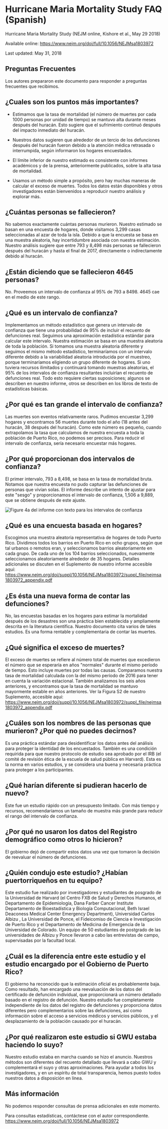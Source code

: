 Hurricane Maria Mortality Study FAQ (Spanish)
================

Hurricane Maria Mortality Study (NEJM online, Kishore et al., May 29 2018)

Available online: <https://www.nejm.org/doi/full/10.1056/NEJMsa1803972>

Last updated: May 31, 2018

Preguntas Frecuentes
--------------------

Los autores prepararon este documento para responder a preguntas frecuentes que recibimos.

¿Cuales son los puntos más importantes?
---------------------------------------

-   Estimamos que la tasa de mortalidad (el número de muertes por cada 1000 personas por unidad de tiempo) se mantuvo alta durante meses después del huracán. Esto sugiere que el sufrimiento continuó después del impacto inmediato del huracán.

-   Nuestros datos sugieren que alrededor de un tercio de los defunciones después del huracán fueron debido a la atención médica retrasada o interrumpida, según informaron los hogares encuestados.

-   El límite inferior de nuestro estimado es consistente con informes académicos y de la prensa, anteriormente publicados, sobre la alta tasa de mortalidad.

-   Usamos un método simple a propósito, pero hay muchas maneras de calcular el exceso de muertes. Todos los datos están disponibles y otros investigadores están bienvenidos a reproducir nuestro análisis y explorar más.

¿Cuántas personas se fallecieron?
---------------------------------

No sabemos exactamente cuántas personas murieron. Nuestro estimado se basan en una encuesta de hogares, donde visitamos 3,299 casas seleccionadas al azar de toda la isla. Debido a que la encuesta se basa en una muestra aleatoria, hay incertidumbre asociada con nuestra estimación. Nuestro análisis sugiere que entre 793 y 8,498 más personas se fallecieron después del huracán y hasta el final de 2017, directamente o indirectamente debido al huracán.

¿Están diciendo que se fallecieron 4645 personas?
-------------------------------------------------

No. Proveemos un intervalo de confianza al 95% de 793 a 8498. 4645 cae en el medio de este rango.

¿Qué es un intervalo de confianza?
----------------------------------

Implementamos un método estadístico que genera un intervalo de confianza que tiene una probabilidad de 95% de incluir el recuento de defunciones real. Seguimos una aproximación estadística estándar para calcular este intervalo. Nuestra estimación se basa en una muestra aleatoria de toda la población. Si tomamos una muestra aleatoria diferente y seguimos el mismo método estadístico, terminaríamos con un intervalo diferente debido a la variabilidad aleatoria introducida por el muestreo, porque terminaríamos eligiendo un grupo diferente de hogares. Si uno tuviera recursos ilimitados y continuará tomando muestras aleatorias, el 95% de los intervalos de confianza resultantes incluirían el recuento de defunciones real. Todo esto requiere ciertas suposiciones; algunos se describen en nuestro informe, otros se describen en los libros de texto de estadísticas básicas.

¿Por qué es tan grande el intervalo de confianza?
-------------------------------------------------

Las muertes son eventos relativamente raros. Pudimos encuestar 3,299 hogares y encontramos 56 muertes durante todo el año (18 antes del huracán, 38 después del huracán). Como este número es pequeño, cuando extrapolamos la tasa que calculamos de nuestra encuesta a toda la población de Puerto Rico, no podemos ser precisos. Para reducir el intervalo de confianza, sería necesario encuestar más hogares.

¿Por qué proporcionan dos intervalos de confianza?
--------------------------------------------------

El primer intervalo, 793 a 8,498, se basa en la tasa de mortalidad bruta. Notamos que nuestra encuesta no pudo capturar las defunciones de personas que vivían solas. El informe describe un intento de ajustar para este "sesgo" y proporcionamos el intervalo de confianza, 1,506 a 9,889, que se obtiene después de este ajuste.

![Figure 4a del informe con texto para los intervalos de confianza](../misc/faq_fig.png)

¿Qué es una encuesta basada en hogares?
---------------------------------------

Escogimos una muestra aleatoria representativa de hogares de todo Puerto Rico. Dividimos todos los barrios en Puerto Rico en ocho grupos, según que tal urbanos o remotos eran, y seleccionamos barrios aleatoriamente en cada grupo. De cada uno de los 104 barrios seleccionados, nuevamente seleccionamos aleatoriamente alrededor de 35 hogares. Detalles adicionales se discuten en el Suplemento de nuestro informe accesible aquí: <https://www.nejm.org/doi/suppl/10.1056/NEJMsa1803972/suppl_file/nejmsa1803972_appendix.pdf>

¿Es ésta una nueva forma de contar las defunciones?
---------------------------------------------------

No, las encuestas basadas en los hogares para estimar la mortalidad después de los desastres son una práctica bien establecida y ampliamente descrita en la literatura científica. Nuestro documento cita varios de tales estudios. Es una forma rentable y complementaria de contar las muertes.

¿Qué significa el exceso de muertes?
------------------------------------

El exceso de muertes se refiere al número total de muertes que excedieron el número que se esperaría en años "normales" durante el mismo período de tiempo. Esto incluye muertes por todas las causas. Comparamos nuestra tasa de mortalidad calculada con la del mismo período de 2016 para tener en cuenta la variación estacional. También analizamos los seis años anteriores, y encontramos que la tasa de mortalidad se mantuvo mayormente estable en años anteriores. Ver la Figura S2 de nuestro Suplemento, accesible aquí: <https://www.nejm.org/doi/suppl/10.1056/NEJMsa1803972/suppl_file/nejmsa1803972_appendix.pdf>

¿Cuáles son los nombres de las personas que murieron? ¿Por qué no puedes decirnos?
----------------------------------------------------------------------------------

Es una práctica estándar para desidentificar los datos antes del análisis para proteger la identidad de los encuestados. También es una condición requirida para que nuestro protocolo de estudio sea aprobado por el IRB (el comité de revisión ética de la escuela de salud pública en Harvard). Esta es la norma en varios estudios, y se considera una buena y necesaria práctica para proteger a los participantes.

¿Qué harían diferente si pudieran hacerlo de nuevo?
---------------------------------------------------

Este fue un estudio rápido con un presupuesto limitado. Con más tiempo y recursos, recomendaríamos un tamaño de muestra más grande para reducir el rango del intervalo de confianza.

¿Por qué no usaron los datos del Registro demográfico como otros lo hicieron?
-----------------------------------------------------------------------------

El gobierno dejó de compartir estos datos una vez que tomaron la decisión de reevaluar el número de defunciones.

¿Quién condujo este estudio? ¿Habían puertorriqueños en tu equipo?
------------------------------------------------------------------

Este estudio fue realizado por investigadores y estudiantes de posgrado de la Universidad de Harvard (el Centro FXB de Salud y Derechos Humanos, el Departamento de Epidemiología, Dana Farber Cancer Institute Departamento de Bioestadística y Biología Computacional, Beth Israel Deaconess Medical Center Emergency Department), Universidad Carlos Albizu , La Universidad de Ponce, el Fideicomiso de Ciencia e Investigación de Puerto Rico y el Departamento de Medicina de Emergencia de la Universidad de Colorado. Un equipo de 50 estudiantes de postgrado de las universidades de Albizu y Ponce llevaron a cabo las entrevistas de campo, supervisadas por la facultad local.

¿Cuál es la diferencia entre este estudio y el estudio encargado por el Gobierno de Puerto Rico?
------------------------------------------------------------------------------------------------

El gobierno ha reconocido que la estimación oficial es probablemente baja. Como resultado, han encargado una reevaluación de los datos del certificado de defunción individual, que proporcionará un número detallado basado en el registro de defunción. Nuestro estudio fue completamente independiente de los datos del registro de defunciones y proporciona datos diferentes pero complementarios sobre las defunciones, así como información sobre el acceso a servicios médicos y servicios públicos, y el desplazamiento de la población causado por el huracán.

¿Por qué realizaron este estudio si GWU estaba haciendo lo suyo?
----------------------------------------------------------------

Nuestro estudio estaba en marcha cuando se hizo el anuncio. Nuestros métodos son diferentes del recuento detallado que llevará a cabo GWU y complementará el suyo y otras aproximaciones. Para ayudar a todos los investigadores, y en un espíritu de total transparencia, hemos puesto todos nuestros datos a disposición en línea.

Más información
---------------

No podemos responder consultas de prensa adicionales en este momento.

Para consultas estadísticas, contáctese con el autor correspondiente. <https://www.nejm.org/doi/full/10.1056/NEJMsa1803972>
